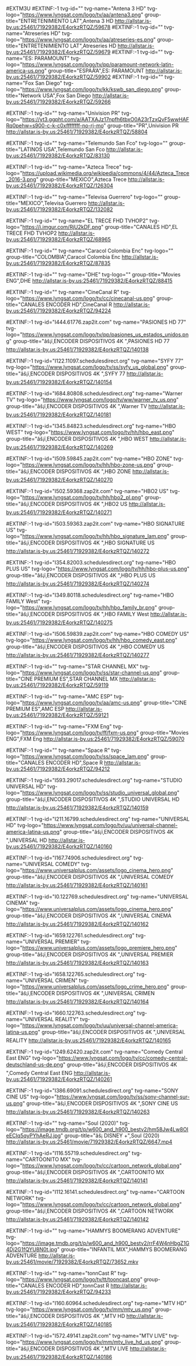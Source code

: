 #EXTM3U
#EXTINF:-1 tvg-id="" tvg-name="Antena 3 HD" tvg-logo="https://www.lyngsat.com/logo/tv/aa/antena3.png" group-title="ENTRETENIMIENTO LAT",Antena 3 HD
http://allstar.is-by.us:25461/71929382/E4orkzRTQZ/59678
#EXTINF:-1 tvg-id="" tvg-name="Atreseries HD" tvg-logo="https://www.lyngsat.com/logo/tv/aa/atreseries-es.png" group-title="ENTRETENIMIENTO LAT",Atreseries HD
http://allstar.is-by.us:25461/71929382/E4orkzRTQZ/59679
#EXTINF:-1 tvg-id="" tvg-name="ES: PARAMOUNT" tvg-logo="https://www.lyngsat.com/logo/tv/pp/paramount-network-latin-america-us.png" group-title="ESPAÃ‘A",ES: PARAMOUNT
http://allstar.is-by.us:25461/71929382/E4orkzRTQZ/59902
#EXTINF:-1 tvg-id="" tvg-name="Fox San Diego" tvg-logo="https://www.lyngsat.com/logo/tv/kk/kswb_san_diego.png" group-title="Network USA",Fox San Diego
http://allstar.is-by.us:25461/71929382/E4orkzRTQZ/59266

#EXTINF:-1 tvg-id="" tvg-name="Univision PR" tvg-logo="https://yt3.ggpht.com/a/AATXAJz17npfh6tbxO0A23rTzxQvF5wwHAFRq0pehw=s900-c-k-c0xffffffff-no-rj-mo" group-title="PR",Univision PR
http://allstar.is-by.us:25461/71929382/E4orkzRTQZ/58804

#EXTINF:-1 tvg-id="" tvg-name="Telemundo San Fco" tvg-logo="" group-title="LATINOS USA",Telemundo San Fco
http://allstar.is-by.us:25461/71929382/E4orkzRTQZ/83130

#EXTINF:-1 tvg-id="" tvg-name="Azteca Trece" tvg-logo="https://upload.wikimedia.org/wikipedia/commons/4/44/Azteca_Trece_2016-3.png" group-title="MEXICO",Azteca Trece
http://allstar.is-by.us:25461/71929382/E4orkzRTQZ/126304

#EXTINF:-1 tvg-id="" tvg-name="Televisa Guerrero" tvg-logo="" group-title="MEXICO",Televisa Guerrero
http://allstar.is-by.us:25461/71929382/E4orkzRTQZ/132082

#EXTINF:-1 tvg-id="" tvg-name="EL TRECE FHD TVHOP2" tvg-logo="https://i.imgur.com/RjU2kDF.png" group-title="CANALES HD",EL TRECE FHD TVHOP2
http://allstar.is-by.us:25461/71929382/E4orkzRTQZ/68965

#EXTINF:-1 tvg-id="" tvg-name="Caracol Colombia Enc" tvg-logo="" group-title="COLOMBIA",Caracol Colombia Enc
http://allstar.is-by.us:25461/71929382/E4orkzRTQZ/87835

#EXTINF:-1 tvg-id="" tvg-name="DHE" tvg-logo="" group-title="Movies ENG",DHE
http://allstar.is-by.us:25461/71929382/E4orkzRTQZ/88415

#EXTINF:-1 tvg-id="" tvg-name="CineCanal R" tvg-logo="https://www.lyngsat.com/logo/tv/cc/cinecanal-us.png" group-title="CANALES ENCODER  HD",CineCanal R
http://allstar.is-by.us:25461/71929382/E4orkzRTQZ/94224

#EXTINF:-1 tvg-id="I444.61776.zap2it.com" tvg-name="PASIONES HD 77" tvg-logo="https://www.lyngsat.com/logo/tv/pp/pasiones_us_estados_unidos.png" group-title="âš¡ï¸ENCODER DISPOSITIVOS 4K ",PASIONES HD 77
http://allstar.is-by.us:25461/71929382/E4orkzRTQZ/140138

#EXTINF:-1 tvg-id="I122.11097.schedulesdirect.org" tvg-name="SYFY 77" tvg-logo="https://www.lyngsat.com/logo/tv/ss/syfy_us_global.png" group-title="âš¡ï¸ENCODER DISPOSITIVOS 4K ",SYFY 77
http://allstar.is-by.us:25461/71929382/E4orkzRTQZ/140154

#EXTINF:-1 tvg-id="I684.80808.schedulesdirect.org" tvg-name="Warner TV" tvg-logo="https://www.lyngsat.com/logo/tv/ww/warner_tv_us.png" group-title="âš¡ï¸ENCODER DISPOSITIVOS 4K ",Warner TV
http://allstar.is-by.us:25461/71929382/E4orkzRTQZ/140181

#EXTINF:-1 tvg-id="I345.84823.schedulesdirect.org" tvg-name="HBO WEST" tvg-logo="https://www.lyngsat.com/logo/tv/hh/hbo_east.png" group-title="âš¡ï¸ENCODER DISPOSITIVOS 4K ",HBO WEST
http://allstar.is-by.us:25461/71929382/E4orkzRTQZ/140269

#EXTINF:-1 tvg-id="I509.59845.zap2it.com" tvg-name="HBO ZONE" tvg-logo="https://www.lyngsat.com/logo/tv/hh/hbo-zone-us.png" group-title="âš¡ï¸ENCODER DISPOSITIVOS 4K ",HBO ZONE
http://allstar.is-by.us:25461/71929382/E4orkzRTQZ/140270

#EXTINF:-1 tvg-id="I502.59368.zap2it.com" tvg-name="HBO2 US" tvg-logo="https://www.lyngsat.com/logo/tv/hh/hbo2_pl.png" group-title="âš¡ï¸ENCODER DISPOSITIVOS 4K ",HBO2 US
http://allstar.is-by.us:25461/71929382/E4orkzRTQZ/140271

#EXTINF:-1 tvg-id="I503.59363.zap2it.com" tvg-name="HBO SIGNATURE US" tvg-logo="https://www.lyngsat.com/logo/tv/hh/hbo_signature_lam.png" group-title="âš¡ï¸ENCODER DISPOSITIVOS 4K ",HBO SIGNATURE US
http://allstar.is-by.us:25461/71929382/E4orkzRTQZ/140272

#EXTINF:-1 tvg-id="I354.82003.schedulesdirect.org" tvg-name="HBO PLUS US" tvg-logo="https://www.lyngsat.com/logo/tv/hh/hbo-plus-us.png" group-title="âš¡ï¸ENCODER DISPOSITIVOS 4K ",HBO PLUS US
http://allstar.is-by.us:25461/71929382/E4orkzRTQZ/140274

#EXTINF:-1 tvg-id="I349.80118.schedulesdirect.org" tvg-name="HBO FAMILY West" tvg-logo="https://www.lyngsat.com/logo/tv/hh/hbo_family_br.png" group-title="âš¡ï¸ENCODER DISPOSITIVOS 4K ",HBO FAMILY West
http://allstar.is-by.us:25461/71929382/E4orkzRTQZ/140275

#EXTINF:-1 tvg-id="I506.59839.zap2it.com" tvg-name="HBO COMEDY US" tvg-logo="https://www.lyngsat.com/logo/tv/hh/hbo_comedy_east.png" group-title="âš¡ï¸ENCODER DISPOSITIVOS 4K ",HBO COMEDY US
http://allstar.is-by.us:25461/71929382/E4orkzRTQZ/140277

#EXTINF:-1 tvg-id="" tvg-name="STAR CHANNEL MX" tvg-logo="https://www.lyngsat.com/logo/tv/ss/star-channel-us.png" group-title="CINE PREMIUM ES",STAR CHANNEL MX
http://allstar.is-by.us:25461/71929382/E4orkzRTQZ/59119

#EXTINF:-1 tvg-id="" tvg-name="AMC ESP" tvg-logo="https://www.lyngsat.com/logo/tv/aa/amc-us.png" group-title="CINE PREMIUM ES",AMC ESP
http://allstar.is-by.us:25461/71929382/E4orkzRTQZ/59121

#EXTINF:-1 tvg-id="" tvg-name="FXM Eng" tvg-logo="https://www.lyngsat.com/logo/tv/ff/fxm-us.png" group-title="Movies ENG",FXM Eng
http://allstar.is-by.us:25461/71929382/E4orkzRTQZ/59070

#EXTINF:-1 tvg-id="" tvg-name="Space R" tvg-logo="https://www.lyngsat.com/logo/tv/ss/space_lam.png" group-title="CANALES ENCODER  HD",Space R
http://allstar.is-by.us:25461/71929382/E4orkzRTQZ/94212

#EXTINF:-1 tvg-id="I593.29017.schedulesdirect.org" tvg-name="STUDIO UNIVERSAL HD" tvg-logo="https://www.lyngsat.com/logo/tv/ss/studio_universal_global.png" group-title="âš¡ï¸ENCODER DISPOSITIVOS 4K ",STUDIO UNIVERSAL HD
http://allstar.is-by.us:25461/71929382/E4orkzRTQZ/140159

#EXTINF:-1 tvg-id="I211.16799.schedulesdirect.org" tvg-name="UNIVERSAL HD" tvg-logo="https://www.lyngsat.com/logo/tv/uu/universal-channel-america-latina-us.png" group-title="âš¡ï¸ENCODER DISPOSITIVOS 4K ",UNIVERSAL HD
http://allstar.is-by.us:25461/71929382/E4orkzRTQZ/140160

#EXTINF:-1 tvg-id="I167.74906.schedulesdirect.org" tvg-name="UNIVERSAL COMEDY" tvg-logo="https://www.universalplus.com/assets/logo_cinema_hero.png" group-title="âš¡ï¸ENCODER DISPOSITIVOS 4K ",UNIVERSAL COMEDY
http://allstar.is-by.us:25461/71929382/E4orkzRTQZ/140161

#EXTINF:-1 tvg-id="I0.122769.schedulesdirect.org" tvg-name="UNIVERSAL CINEMA" tvg-logo="https://www.universalplus.com/assets/logo_cinema_hero.png" group-title="âš¡ï¸ENCODER DISPOSITIVOS 4K ",UNIVERSAL CINEMA
http://allstar.is-by.us:25461/71929382/E4orkzRTQZ/140162

#EXTINF:-1 tvg-id="I659.122761.schedulesdirect.org" tvg-name="UNIVERSAL PREMIER" tvg-logo="https://www.universalplus.com/assets/logo_premiere_hero.png" group-title="âš¡ï¸ENCODER DISPOSITIVOS 4K ",UNIVERSAL PREMIER
http://allstar.is-by.us:25461/71929382/E4orkzRTQZ/140163

#EXTINF:-1 tvg-id="I658.122765.schedulesdirect.org" tvg-name="UNIVERSAL CRIMEN" tvg-logo="https://www.universalplus.com/assets/logo_crime_hero.png" group-title="âš¡ï¸ENCODER DISPOSITIVOS 4K ",UNIVERSAL CRIMEN
http://allstar.is-by.us:25461/71929382/E4orkzRTQZ/140164

#EXTINF:-1 tvg-id="I660.122763.schedulesdirect.org" tvg-name="UNIVERSAL REALITY" tvg-logo="https://www.lyngsat.com/logo/tv/uu/universal-channel-america-latina-us.png" group-title="âš¡ï¸ENCODER DISPOSITIVOS 4K ",UNIVERSAL REALITY
http://allstar.is-by.us:25461/71929382/E4orkzRTQZ/140165

#EXTINF:-1 tvg-id="I249.62420.zap2it.com" tvg-name="Comedy Central East ENG" tvg-logo="https://www.lyngsat.com/logo/tv/cc/comedy-central-deutschland-us-de.png" group-title="âš¡ï¸ENCODER DISPOSITIVOS 4K ",Comedy Central East ENG
http://allstar.is-by.us:25461/71929382/E4orkzRTQZ/140261

#EXTINF:-1 tvg-id="I386.69091.schedulesdirect.org" tvg-name="SONY CINE US" tvg-logo="https://www.lyngsat.com/logo/tv/ss/sony-channel-sur-us.png" group-title="âš¡ï¸ENCODER DISPOSITIVOS 4K ",SONY CINE US
http://allstar.is-by.us:25461/71929382/E4orkzRTQZ/140263

#EXTINF:-1 tvg-id="" tvg-name="Soul (2020)" tvg-logo="https://image.tmdb.org/t/p/w600_and_h900_bestv2/hm58Jw4Lw8OIeECIq5qyPYhAeRJ.jpg" group-title="âš¡ DISNEY +",Soul (2020)
http://allstar.is-by.us:25461/movie/71929382/E4orkzRTQZ/6647.mp4

#EXTINF:-1 tvg-id="I116.55719.schedulesdirect.org" tvg-name="CARTOONITO MX" tvg-logo="https://www.lyngsat.com/logo/tv/cc/cartoon_network_global.png" group-title="âš¡ï¸ENCODER DISPOSITIVOS 4K ",CARTOONITO MX
http://allstar.is-by.us:25461/71929382/E4orkzRTQZ/140141

#EXTINF:-1 tvg-id="I112.16141.schedulesdirect.org" tvg-name="CARTOON NETWORK" tvg-logo="https://www.lyngsat.com/logo/tv/cc/cartoon_network_global.png" group-title="âš¡ï¸ENCODER DISPOSITIVOS 4K ",CARTOON NETWORK
http://allstar.is-by.us:25461/71929382/E4orkzRTQZ/140142

#EXTINF:-1 tvg-id="" tvg-name="HAMMYS BOOMERANG ADVENTURE" tvg-logo="https://image.tmdb.org/t/p/w600_and_h900_bestv2/rrF4W4nHbgZ1G4Dj2G1fQYU8N0t.jpg" group-title="INFANTIL MIX",HAMMYS BOOMERANG ADVENTURE
http://allstar.is-by.us:25461/movie/71929382/E4orkzRTQZ/73652.mkv

#EXTINF:-1 tvg-id="" tvg-name="tonnCast R" tvg-logo="https://www.lyngsat.com/logo/tv/tt/tooncast.png" group-title="CANALES ENCODER  HD",tonnCast R
http://allstar.is-by.us:25461/71929382/E4orkzRTQZ/94233

#EXTINF:-1 tvg-id="I160.60964.schedulesdirect.org" tvg-name="MTV HD" tvg-logo="https://www.lyngsat.com/logo/tv/mm/mtv_us.png" group-title="âš¡ï¸ENCODER DISPOSITIVOS 4K ",MTV HD
http://allstar.is-by.us:25461/71929382/E4orkzRTQZ/140185

#EXTINF:-1 tvg-id="I572.49141.zap2it.com" tvg-name="MTV LIVE" tvg-logo="https://www.lyngsat.com/logo/tv/mm/mtv_live_hd_us.png" group-title="âš¡ï¸ENCODER DISPOSITIVOS 4K ",MTV LIVE
http://allstar.is-by.us:25461/71929382/E4orkzRTQZ/140186
